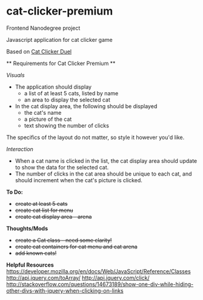 # cat-clicker-premium

Frontend Nanodegree project

Javascript application for cat clicker game

Based on [Cat Clicker Duel](https://github.com/cajoue/cat-clicker-duel) 

** Requirements for Cat Clicker Premium **

_Visuals_

* The application should display
    - a list of at least 5 cats, listed by name
    - an area to display the selected cat
* In the cat display area, the following should be displayed
    - the cat's name
    - a picture of the cat
    - text showing the number of clicks

The specifics of the layout do not matter, so style it however you'd like.

_Interaction_

* When a cat name is clicked in the list, the cat display area should update to show the data for the selected cat.
* The number of clicks in the cat area should be unique to each cat, and should increment when the cat's picture is clicked.

**To Do:**
* <del>create at least 5 cats</del>
* <del>create cat list for menu</del>
* <del>create cat display area - arena</del>

**Thoughts/Mods**
* <del>create a Cat class - need some clarity!</del>
* <del>create cat containers for cat menu and cat arena</del>
* <del>add known cats!</del>

**Helpful Resources**
https://developer.mozilla.org/en/docs/Web/JavaScript/Reference/Classes
http://api.jquery.com/toArray/
http://api.jquery.com/click/
http://stackoverflow.com/questions/14673189/show-one-div-while-hiding-other-divs-with-jquery-when-clicking-on-links

